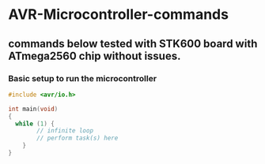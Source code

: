 # AVR-Microcontroller-commands
## commands below tested with STK600 board with ATmega2560 chip without issues.

### Basic setup to run the microcontroller
```c
#include <avr/io.h>

int main(void)
{
  while (1) {
        // infinite loop
        // perform task(s) here
    }
}
```
